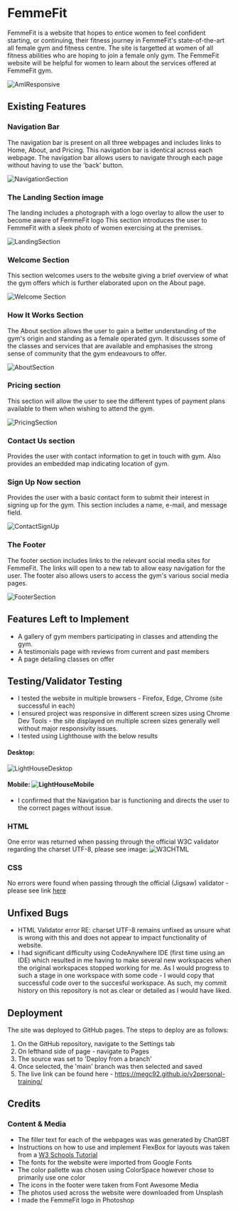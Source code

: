 # FemmeFit

FemmeFit is a website that hopes to entice women to feel confident starting, or continuing, their fitness journey in FemmeFit's state-of-the-art all female gym and fitness centre. The site is targetted at women of all fitness abilities who are hoping to join a female only gym. The FemmeFit website will be helpful for women to learn about the services offered at FemmeFit gym.

![AmIResponsive](assets/images/responsive.JPG)

## Existing Features

### Navigation Bar

The navigation bar is present on all three webpages and includes links to Home, About, and Pricing. This navigation bar is identical across each webpage. The navigation bar allows users to navigate through each page without having to use the 'back' button.

![NavigationSection](assets/images/nav-bar.JPG)

### The Landing Section image

The landing includes a photograph with a logo overlay to allow the user to become aware of FemmeFit logo
This section introduces the user to FemmeFit with a sleek photo of women exercising at the premises. 

![LandingSection](assets/images/landing-section-readme.JPG)

### Welcome Section

This section welcomes users to the website giving a brief overview of what the gym offers which is further elaborated upon on the About page. 

![Welcome Section](assets/images/welcome.JPG)

### How It Works Section

The About section allows the user to gain a better understanding of the gym's origin and standing as a female operated gym. It discusses some of the classes and services that are available and emphasises the strong sense of community that the gym endeavours to offer. 

![AboutSection](asset/images/about.JPG)


### Pricing section

This section will allow the user to see the different types of payment plans available to them when wishing to attend the gym. 

![PricingSection](assets/images/pricing.JPG)

### Contact Us section

Provides the user with contact information to get in touch with gym. Also provides an embedded map indicating location of gym. 

### Sign Up Now section

Provides the user with a basic contact form to submit their interest in signing up for the gym. This section includes a name, e-mail, and message field. 

![ContactSignUp](assets/images/Contact-signup-section-readme.JPG)

### The Footer

The footer section includes links to the relevant social media sites for FemmeFit. The links will open to a new tab to allow easy navigation for the user. The footer also allows users to access the gym's various social media pages. 

![FooterSection](assets/images/footer.JPG)

## Features Left to Implement
- A gallery of gym members participating in classes and attending the gym. 
- A testimonials page with reviews from current and past members
- A page detailing classes on offer 

## Testing/Validator Testing

- I tested the website in multiple browsers - Firefox, Edge, Chrome (site successful in each)
- I ensured project was responsive in different screen sizes using Chrome Dev Tools - the site displayed on multiple screen sizes generally well without major responsivity issues. 
- I tested using Lighthouse with the below results 
#### Desktop: 
![LightHouseDesktop](assets/images/lighthouse-desktop.JPG)
#### Mobile: ![LightHouseMobile](assets/images/lighthouse-mobile.JPG)
- I confirmed that the Navigation bar is functioning and directs the user to the correct pages without issue. 

### HTML
One error was returned when passing through the official W3C validator regarding the charset UTF-8, please see image: ![W3CHTML](assets/images/html-validation.JPG)

### CSS
No errors were found when passing through the official (Jigsaw) validator - please see link [here](https://jigsaw.w3.org/css-validator/validator?uri=https%3A%2F%2F8000-megc92-v2personal-traini-5iv6y06879.us2.codeanyapp.com%2F&profile=css3svg&usermedium=all&warning=1&vextwarning=&lang=en#css)

## Unfixed Bugs
- HTML Validator error RE: charset UTF-8 remains unfixed as unsure what is wrong with this and does not appear to impact functionality of website.
- I had significant difficulty using CodeAnywhere IDE (first time using an IDE) which resulted in me having to make several new workspaces when the original workspaces stopped working for me. As I would progress to such a stage in one workspace with some code - I would copy that successful code over to the succesful workspace. As such, my commit history on this repository is not as clear or detailed as I would have liked.  

## Deployment

The site was deployed to GitHub pages. The steps to deploy are as follows:
1. On the GitHub repository, navigate to the Settings tab
2. On lefthand side of page - navigate to Pages
3. The source was set to 'Deploy from a branch' 
4. Once selected, the 'main' branch was then selected and saved 
5. The live link can be found here - https://megc92.github.io/v2personal-training/

## Credits

### Content & Media
- The filler text for each of the webpages was was generated by ChatGBT
- Instructions on how to use and implement FlexBox for layouts was taken  from a [W3 Schools Tutorial](https://www.w3schools.com/css/css3_flexbox.asp)
- The fonts for the website were imported from Google Fonts
- The color pallette was chosen using ColorSpace however chose to primarily use one color 
- The icons in the footer were taken from Font Awesome Media
- The photos used across the website were downloaded from Unsplash
- I made the FemmeFit logo in Photoshop 
